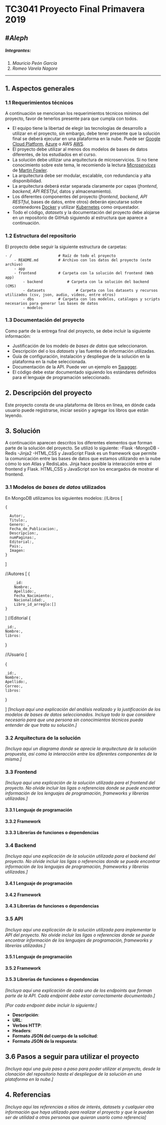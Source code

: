 # TC3041 Proyecto  Final Primavera 2019

#*Aleph*
---

##### Integrantes:
1. *Mauricio Peón García*
2. *Romeo Varela Nagore*


---
## 1. Aspectos generales

### 1.1 Requerimientos técnicos

A continuación se mencionan los requerimientos técnicos mínimos del proyecto, favor de tenerlos presente para que cumpla con todos.

* El equipo tiene la libertad de elegir las tecnologías de desarrollo a utilizar en el proyecto, sin embargo, debe tener presente que la solución final se deberá ejecutar en una plataforma en la nube. Puede ser  [Google Cloud Platform](https://cloud.google.com/?hl=es), [Azure](https://azure.microsoft.com/en-us/) o AWS [AWS](https://aws.amazon.com/es/free/).
* El proyecto debe utilizar al menos dos modelos de bases de datos diferentes, de los estudiados en el curso.
* La solución debe utilizar una arquitectura de microservicios. Si no tiene conocimiento sobre este tema, le recomiendo la lectura [*Microservices*](https://martinfowler.com/articles/microservices.html) de [Martin Fowler](https://martinfowler.com).
* La arquitectura debe ser modular, escalable, con redundancia y alta disponibilidad.
* La arquitectura deberá estar separada claramente por capas (*frontend*, *backend*, *API RESTful*, datos y almacenamiento).
* Los diferentes componentes del proyecto (*frontend*, *backend*, *API RESTful*, bases de datos, entre otros) deberán ejecutarse sobre contenedores [Docker](https://www.docker.com/) y utilizar [Kubernetes](https://kubernetes.io/) como orquestador.
* Todo el código, *datasets* y la documentación del proyecto debe alojarse en un repositorio de GitHub siguiendo al estructura que aparece a continuación.

### 1.2 Estructura del repositorio
El proyecto debe seguir la siguiente estructura de carpetas:
```
- / 			        # Raíz de todo el proyecto
    - README.md			# Archivo con los datos del proyecto (este archivo)
    - app
    - frontend			# Carpeta con la solución del frontend (Web app)
        - backend			# Carpeta con la solución del backend (CMS)
        - datasets		        # Carpeta con los datasets y recursos utilizados (csv, json, audio, videos, entre otros)
        - dbs			# Carpeta con los modelos, catálogos y scripts necesarios para generar las bases de datos
        - modelos		           
```

### 1.3 Documentación  del proyecto

Como parte de la entrega final del proyecto, se debe incluir la siguiente información:

* Justificación de los modelo de *bases de datos* que seleccionaron.
* Descripción del o los *datasets* y las fuentes de información utilizadas.
* Guía de configuración, instalación y despliegue de la solución en la plataforma en la nube  seleccionada.
* Documentación de la API. Puede ver un ejemplo en [Swagger](https://swagger.io/). 
* El código debe estar documentado siguiendo los estándares definidos para el lenguaje de programación seleccionado.

## 2. Descripción del proyecto

Este proyecto consta de una plataforma de libros en línea, en dónde cada usuario puede registrarse, iniciar sesión y agregar los libros que están leyendo.


## 3. Solución

A continuación aparecen descritos los diferentes elementos que forman parte de la solución del proyecto.
Se utilizó lo siguiente:
    -Flask
    -MongoDB
    -Redis
    -Jinja2
    -HTML,CSS y JavaScript
Flask es un framework que permite la comunicación entre las bases de datos que estamos utilizando en la nube cómo lo son Atlas y RedisLabs.
Jinja hace posible la interacción entre el frontend y Flask.
HTML,CSS y JavaScript son los encargados de mostrar el frontend.
### 3.1 Modelos de *bases de datos* utilizados

En MongoDB utilizamos los siguientes modelos:
 //Libros
[
    
    {
     
      Autor:,
      Titulo:,
      Genero: ,
      Fecha_de_Publicacion:,
      Descripcion:,
      numPaginas:,
      Editorial:,
      Pais:,
      Imagen:
    }
  
  
  ]

//Autores
[
    {
    
        _id:
        Nombre:,
        Apellido:,
        Fecha_Nacimiento:,
        Nacionalidad:,
        Libro_id_arreglo:[]
    }
]
//Editorial
{

    _id:,
    Nombre:,
    libros:
}

//Usuario
[
  
  
{

    _id:,
    Nombre:,
    Apellido:,
    Correo:,
    libros:
}
  
  
  ]
*[Incluya aquí una explicación del análisis realizado y la justificación de los modelos de *bases de datos* seleccionados. Incluya todo lo que considere necesario para que una persona sin conocimientos técnicos pueda entender de que trata su solución.]*

### 3.2 Arquitectura de la solución

*[Incluya aquí un diagrama donde se aprecie la arquitectura de la solución propuesta, así como la interacción entre los diferentes componentes de la misma.]*

### 3.3 Frontend

*[Incluya aquí una explicación de la solución utilizada para el frontend del proyecto. No olvide incluir las ligas o referencias donde se puede encontrar información de los lenguajes de programación, frameworks y librerías utilizadas.]*

#### 3.3.1 Lenguaje de programación
#### 3.3.2 Framework
#### 3.3.3 Librerías de funciones o dependencias

### 3.4 Backend

*[Incluya aquí una explicación de la solución utilizada para el backend del proyecto. No olvide incluir las ligas o referencias donde se puede encontrar información de los lenguajes de programación, frameworks y librerías utilizadas.]*

#### 3.4.1 Lenguaje de programación
#### 3.4.2 Framework
#### 3.4.3 Librerías de funciones o dependencias

### 3.5 API

*[Incluya aquí una explicación de la solución utilizada para implementar la API del proyecto. No olvide incluir las ligas o referencias donde se puede encontrar información de los lenguajes de programación, frameworks y librerías utilizadas.]*

#### 3.5.1 Lenguaje de programación
#### 3.5.2 Framework
#### 3.5.3 Librerías de funciones o dependencias

*[Incluya aquí una explicación de cada uno de los endpoints que forman parte de la API. Cada endpoint debe estar correctamente documentado.]*

*[Por cada endpoint debe incluir lo siguiente:]*

* **Descripción**:
* **URL**:
* **Verbos HTTP**:
* **Headers**:
* **Formato JSON del cuerpo de la solicitud**: 
* **Formato JSON de la respuesta**:


## 3.6 Pasos a seguir para utilizar el proyecto

*[Incluya aquí una guía paso a paso para poder utilizar el proyecto, desde la clonación del repositorio hasta el despliegue de la solución en una plataforma en la nube.]*

## 4. Referencias

*[Incluya aquí las referencias a sitios de interés, datasets y cualquier otra información que haya utilizado para realizar el proyecto y que le puedan ser de utilidad a otras personas que quieran usarlo como referencia]*
